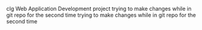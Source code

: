 clg  Web Application Development project
trying to make changes while in git repo for the second time
trying to make changes while in git repo for the second time
